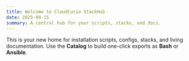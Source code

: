 ```yaml
---
title: Welcome to CloudCurio StackHub
date: 2025-09-15
summary: A central hub for your scripts, stacks, and docs.
---
```


This is your new home for installation scripts, configs, stacks, and living documentation.
Use the **Catalog** to build one-click exports as **Bash** or **Ansible**.

